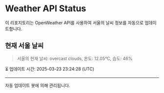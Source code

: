 
# Weather API Status

이 리포지토리는 OpenWeather API를 사용하여 서울의 날씨 정보를 자동으로 업데이트합니다.

## 현재 서울 날씨
> 서울의 현재 날씨: overcast clouds, 온도: 12.05°C, 습도: 46%

⏳ 업데이트 시간: 2025-03-23 23:24:28 (UTC)

---
자동 업데이트 봇에 의해 관리됩니다.
